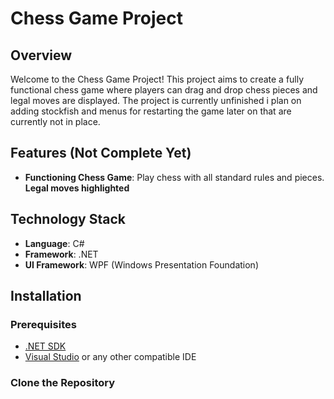 # Chess Game Project

## Overview
Welcome to the Chess Game Project! This project aims to create a fully functional chess game where players can drag and drop chess pieces and legal moves are displayed. The project is currently unfinished i plan on adding stockfish and menus for restarting the game later on that are currently not in place.

## Features (Not Complete Yet)
- **Functioning Chess Game**: Play chess with all standard rules and pieces.
  **Legal moves highlighted**
  
## Technology Stack
- **Language**: C#
- **Framework**: .NET
- **UI Framework**: WPF (Windows Presentation Foundation)

## Installation
### Prerequisites
- [.NET SDK](https://dotnet.microsoft.com/download)
- [Visual Studio](https://visualstudio.microsoft.com/) or any other compatible IDE

### Clone the Repository

